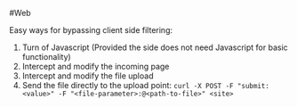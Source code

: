 #Web 

Easy ways for bypassing client side filtering:

1. Turn of Javascript (Provided the side does not need Javascript for basic functionality)
2. Intercept and modify the incoming page
3. Intercept and modify the file upload
4. Send the file directly to the upload point: `curl -X POST -F "submit:<value>" -F "<file-parameter>:@<path-to-file>" <site>`

